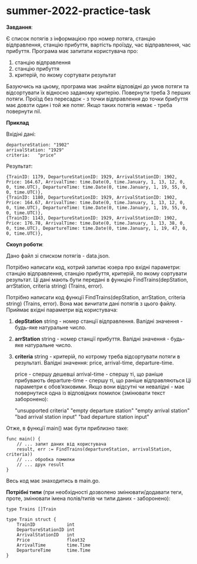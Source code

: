 # summer-2022-practice-task

**Завдання**:

Є список потягів з інформацією про номер потяга, станцію відправлення, станцію прибуття, вартість проїзду, час відправлення, час прибуття.
Програма має запитати користувача про:
1. станцію відправлення
2. станцію прибуття
3. критерій, по якому сортувати результат

Базуючись на цьому, програма має знайти відповідні до умов потяги та відсортувати їх відносно заданому критерію.
Повернути треба 3 перших потяги. Проїзд без пересадок - з точки відправлення до точки брибуття має довзти один і той же потяг.
Якщо таких потягів немає - треба повернути nil.

**Приклад**

Вхідіні дані:

    departureStation: "1902"
    arrivalStation: "1929"
    criteria:   "price"

Результат:

    {TrainID: 1179, DepartureStationID: 1929, ArrivalStationID: 1902, Price: 164.67, ArrivalTime: time.Date(0, time.January, 1, 13, 12, 0, 0, time.UTC), DepartureTime: time.Date(0, time.January, 1, 19, 55, 0, 0, time.UTC)},
    {TrainID: 1180, DepartureStationID: 1929, ArrivalStationID: 1902, Price: 164.67, ArrivalTime: time.Date(0, time.January, 1, 13, 12, 0, 0, time.UTC), DepartureTime: time.Date(0, time.January, 1, 19, 55, 0, 0, time.UTC)},
    {TrainID: 1143, DepartureStationID: 1929, ArrivalStationID: 1902, Price: 176.78, ArrivalTime: time.Date(0, time.January, 1, 13, 38, 0, 0, time.UTC), DepartureTime: time.Date(0, time.January, 1, 19, 47, 0, 0, time.UTC)},

**Скоуп роботи**:

Дано файл зі списком потягів - data.json.

Потрібно написати код, котрий запитає юзера про вхідні параметри: станцію відправлення, станцію прибуття, критерій, по якому сортувати результат.
Ці дані мають бути передані в функцію FindTrains(depStation, arrStation, criteria string) (Trains, error).

Потрібно написати код функції FindTrains(depStation, arrStation, criteria string) (Trains, error).
Вона має вичитати дані потягів з цього файлу.
Приймає вхідні параметри від користувача:
1. **depStation** string - номер станції відправлення. Валідні значення - будь-яке натуральне число.
2. **arrStation** string - номер станції прибуття. Валідні значення - будь-яке натуральне число.
3. **criteria** string - критерій, по котрому треба відсортувати потяги в результаті. Валідні значення: price, arrival-time, departure-time.


    price - спершу дешевші
    arrival-time - спершу ті, що раніше прибувають
    departure-time - спершу ті, що раніше відправляються
Ці параметри є обовʼязковими. Якщо вони відсутні чи невалідні - має повернутися одна із відповідних помилок (змінювати текст заборонено):

    "unsupported criteria"
    "empty departure station"
    "empty arrival station"
    "bad arrival station input"
    "bad departure station input"

Отже, в функції main() має бути приблизно таке:

    func main() {
        // ... запит даних від користувача
        result, err := FindTrains(departureStation, arrivalStation, criteria))
        // ... обробка помилки
        // ... друк result
    }
    
Весь код має знаходитись в main.go.

**Потрібні типи** (при необхідності дозволено змінювати/додавати теги, проте, змінювати імена полів/типів чи типи даних - заборонено):

    type Trains []Train

    type Train struct {
        TrainID            int
        DepartureStationID int
        ArrivalStationID   int
        Price              float32
        ArrivalTime        time.Time
        DepartureTime      time.Time
    }
